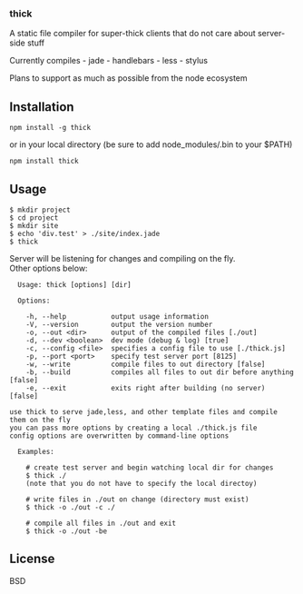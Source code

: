 ### thick

A static file compiler for super-thick clients that do not care about server-side stuff

Currently compiles
	- jade
	- handlebars
	- less
	- stylus

Plans to support as much as possible from the node ecosystem

## Installation

``````
npm install -g thick
``````
or in your local directory (be sure to add node_modules/.bin to your $PATH)

``````
npm install thick
``````


## Usage

``````
$ mkdir project
$ cd project
$ mkdir site
$ echo 'div.test' > ./site/index.jade
$ thick

 ``````

 Server will be listening for changes and compiling on the fly.  
 Other options below:

``````
  Usage: thick [options] [dir]

  Options:

    -h, --help           output usage information
    -V, --version        output the version number
    -o, --out <dir>      output of the compiled files [./out]
    -d, --dev <boolean>  dev mode (debug & log) [true] 
    -c, --config <file>  specifies a config file to use [./thick.js]
    -p, --port <port>    specify test server port [8125]
    -w, --write          compile files to out directory [false]
    -b, --build          compiles all files to out dir before anything [false]
    -e, --exit           exits right after building (no server) [false]

use thick to serve jade,less, and other template files and compile them on the fly
you can pass more options by creating a local ./thick.js file
config options are overwritten by command-line options

  Examples:

    # create test server and begin watching local dir for changes
    $ thick ./
    (note that you do not have to specify the local directoy)

    # write files in ./out on change (directory must exist)
    $ thick -o ./out -c ./

    # compile all files in ./out and exit
    $ thick -o ./out -be

``````

## License

BSD